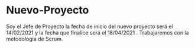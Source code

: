 # Nuevo-Proyecto
Soy el Jefe de Proyecto la fecha de inicio del nuevo proyecto será el 14/02/2021 y la fecha que finalice será el 18/04/2021 . Trabajaremos con la metodología de Scrum.
